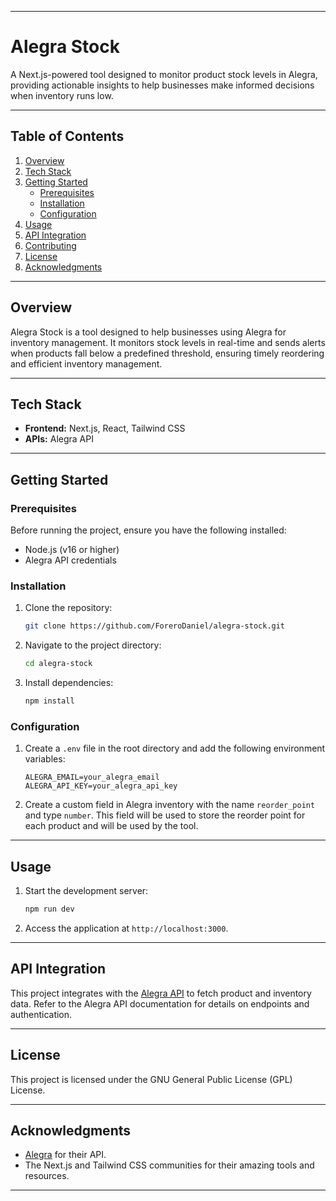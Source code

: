 
---

# **Alegra Stock**  

A Next.js-powered tool designed to monitor product stock levels in Alegra, providing actionable insights to help businesses make informed decisions when inventory runs low.

---

## **Table of Contents**  
1. [Overview](#overview)  
2. [Tech Stack](#tech-stack)  
3. [Getting Started](#getting-started)  
   - [Prerequisites](#prerequisites)  
   - [Installation](#installation)  
   - [Configuration](#configuration)  
4. [Usage](#usage)  
5. [API Integration](#api-integration)  
6. [Contributing](#contributing)  
7. [License](#license)  
8. [Acknowledgments](#acknowledgments)  

---

## **Overview**  
Alegra Stock is a tool designed to help businesses using Alegra for inventory management. It monitors stock levels in real-time and sends alerts when products fall below a predefined threshold, ensuring timely reordering and efficient inventory management.  

---

## **Tech Stack**  
- **Frontend:** Next.js, React, Tailwind CSS  
- **APIs:** Alegra API  

---

## **Getting Started**  

### **Prerequisites**  
Before running the project, ensure you have the following installed:  
- Node.js (v16 or higher)  
- Alegra API credentials  

### **Installation**  
1. Clone the repository:  
   ```bash
   git clone https://github.com/ForeroDaniel/alegra-stock.git
   ```  
2. Navigate to the project directory:  
   ```bash
   cd alegra-stock
   ```  
3. Install dependencies:  
   ```bash
   npm install
   ```  

### **Configuration**  
1. Create a `.env` file in the root directory and add the following environment variables:  
   ```env
   ALEGRA_EMAIL=your_alegra_email
   ALEGRA_API_KEY=your_alegra_api_key
   ```  
2. Create a custom field in Alegra inventory with the name `reorder_point` and type `number`. This field will be used to store the reorder point for each product and will be used by the tool.

---

## **Usage**  
1. Start the development server:  
   ```bash
   npm run dev
   ```  
2. Access the application at `http://localhost:3000`.  

---

## **API Integration**  
This project integrates with the [Alegra API](https://developer.alegra.com/) to fetch product and inventory data. Refer to the Alegra API documentation for details on endpoints and authentication.  

---

## **License**  
This project is licensed under the GNU General Public License (GPL) License.  

---

## **Acknowledgments**  
- [Alegra](https://developer.alegra.com/) for their API.  
- The Next.js and Tailwind CSS communities for their amazing tools and resources.  

---